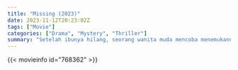 ```yaml
---
title: "Missing (2023)"
date: 2023-11-12T20:23:02Z
tags: ["Movie"]
categories: ["Drama", "Mystery", "Thriller"]
summary: "Setelah ibunya hilang, seorang wanita muda mencoba menemukannya dari rumah, menggunakan alat yang tersedia secara online."
---
```


<mux-player stream-type="on-demand"
src="https://kp3d-my.sharepoint.com/personal/ryoo_kp3d_onmicrosoft_com/_layouts/15/download.aspx?share=ERbmWWyERiVGmJKMFD2ZowQBrIQ1aI5wMS2906Afze7ISg" prefer-playback="mse" controls>

</mux-player>


{{< movieinfo id="768362" >}}

<script src="https://cdn.jsdelivr.net/npm/@mux/mux-player"></script>

 <script type="application/ld+json ">
{
"@context": "https://schema.org/",
"@type": "VideoObject",
"name": "Missing (2023)",
"contentUrl": "https://stream.mux.com/beYuZ8giYuxiXVOM83iZ9lNOl63zWNs3zMqp00W5GaQg.m3u8",
"thumbnailUrl": "https://www.themoviedb.org/t/p/original/fDiaDJfoZhpdfUV6GtpyWLHgS0.jpg?width=314&fit_mode=preserve&time=25",
"uploadDate": "2023-11-12T20:23:02Z",
}

</script>